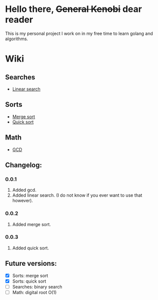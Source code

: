 # Hello there, ~~General Kenobi~~ dear reader
This is my personal project I work on in my free time
to learn golang and algorithms.

# Wiki
## Searches
* [Linear search](linearsearch.go) 
## Sorts
* [Merge sort](sortMerge.go)
* [Quick sort](sortQuick.go)
## Math
* [GCD](gcd.go)



## Changelog:
### 0.0.1
1. Added gcd.
2. Added linear search. (I do not know if you ever want to use that however).
### 0.0.2
1. Added merge sort.
### 0.0.3
1. Added quick sort.

## Future versions:
- [x] Sorts: merge sort
- [x] Sorts: quick sort
- [ ] Searches: binary search
- [ ] Math: digital root O(1)
